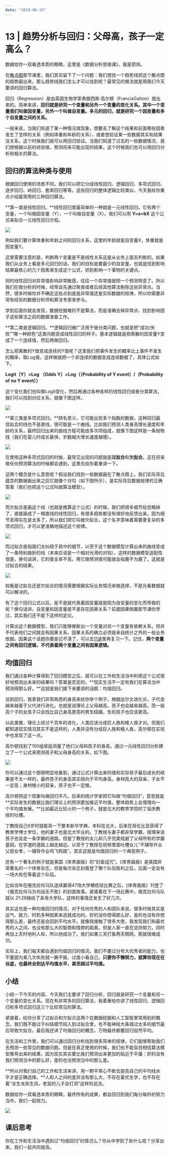 ```yaml
---
date: "2019-06-23"
---  
```

      
# 13 | 趋势分析与回归：父母高，孩子一定高么？
数据给你一双看透本质的眼睛，这里是《数据分析思维课》，我是郭炜。

在[散点图](https://time.geekbang.org/column/article/406706)那节课里，我们其实留下了一个问题：我们想找一个趋势线把这个散点图的趋势画出来，那么趋势线我们怎么才可以找到呢？最常见的做法就是用我们今天要讲的回归算法。

回归（Regression）是由英国生物学家弗朗西斯·高尔顿（FrancisGalton）提出来的。简单来讲，**回归就是研究一个变量和另外一个变量的变化关系。其中一个变量我们叫做因变量，另外一个叫做自变量。多元的回归，就是研究一个因变量和多个自变量之间的关系。**

一般来说，当我们知道了某一种情况或现象，想要去了解这个结果和前面哪些因素发生了怎样的关系（例如体重和年龄的关系），或者想验证某一些数据其实和结果没关系，这个时候我们就可以用回归验证。当我们知道了过去的一些数据情况，我们想根据以前的经验值，预测将来可能出现的结果，这个时候我们也可以用回归分析和相关的算法。

## 回归的算法种类与使用

根据回归使用的场景不同，我们可以把它分成线性回归、逻辑回归、多项式回归、逐步回归、岭回归、套索回归等等。这些回归的整体逻辑比较类似，今天我给你重点介绍最常用的三种回归算法。

**第一类是线性回归。**线性回归里最简单的一种就是一元线性回归，它有两个变量，一个叫做因变量（Y），一个叫做自变量（X）。我们可以用 **Y=a+bX** 这个公式来拟合一元线性回归方程。

<!-- [[[read_end]]] -->

![](./httpsstatic001geekbangorgresourceimage5da25d540cb414ece1aec1592eafe10ba0a2.jpg)

例如我们要计算体重和年龄之间的回归关系，这里的年龄就是自变量X，体重就是因变量Y。

这里需要注意的是，判断两个变量是不是线性关系这是从业务上面去判断的。如果我们从业务上看是多元回归的话，我们的目标是要最少的自变量，也就是找到影响结果最核心的几个因素来生成这个公式，抓到影响一个事物的关键点。

同时线性回归对异常值影响非常敏感，往往一个异常值就把一个预测带歪了。所以我们在做分析的时候，经常会先通过聚类或者后续其他算法剔除这些异常点。当然，很多时候你并不确定这些点到底是异常值还是实际数据的规律，所以你需要非常有经验的数据分析师和算法专家来参与。

学到后面你就会发现，数据挖掘难的不是算法，而是准确去掉异常点、找到影响因子这些算法之前的数据准备工作。

**第二类是逻辑回归。**逻辑回归被广泛用于做分类问题，也就是把“成功/失败”“哪一种颜色”这类问题变成线性回归的样子。基本逻辑就是把离散的因变量Y变成了一个连续值，然后再做回归。

怎么把离散的Y值变成连续的Y值呢？这里我们把事件发生的概率比上事件不发生的概率，取Log值，这样做就把一个非连续的数据变成连续数据了，具体公式如下。

**Logit（Y）=Log （Odds Y）=Log（（Probability of Y event）/（Probability of no Y event））**

这个变化我们也叫做Logit变化，然后再通过各种各样的线性回归或者分类算法，我们可以找到对应关系，就像下图这样。

![](./httpsstatic001geekbangorgresourceimage9c849c914b23c5yy1252086ed77906b99a84.jpg)

**第三类是多项式回归。**顾名思义，它可能出现多个指数的数据，这种回归最佳拟合的线也不是直线，很可能是一个曲线。比如我们预测人类身高增长速度和年龄的关系，最终回归出来的曲线方程可能由多次项组成，就像下图这样是一条抛物线（我们在婴儿时成长最快，岁数越大增长速度越慢）。

![](./httpsstatic001geekbangorgresourceimagef40df46472f7b8337809f42a46193525390d.jpg)

在使用这种多项式回归的时候，最常见出现的问题就是**过拟合**和**欠拟合**。这在将来做任何预测算法的时候都会遇到，这里先给你着重讲一下。

这两个概念是什么意思呢？假设我们找到一些数据画在了散点图上，我们实际背后蕴含的数据画出来之后它就像个对勾（如下图所示），是实际背后数据规律的正确答案（我们也把这个公式叫做算法模型）。

![](./httpsstatic001geekbangorgresourceimage8d528d1dd212b616363c3cfed887392d6052.jpg)

而欠拟合是画这个线（也就是推算这个公式）的时候，我们把很多细节给忽略掉了，直接画成了一根直线的线性回归，有很多趋势都没有很好地反馈出来。因为细节丢得实在是太多了，所以我们把它叫做欠拟合，这个名字意味着需要更复杂的多项式回归，才可以更准确地描述这个规律。

![](./httpsstatic001geekbangorgresourceimage98b7985b2c9006c48dec9dfb352e2947f0b7.jpg)

而过拟合是指我们太纠结于其中的细节，以至于这个数据模型计算出来的曲线变成了一条特别曲折的线（本来应该是一个相对光滑的对钩）。这样的数据模型适配性很差，换句话讲，它的查全率不高，用它做预测很可能就会指鹿不为鹿了。这就是过拟合的结果。

![](./httpsstatic001geekbangorgresourceimage129f12f108486eaa4b5dbebf8ce8fcdb8f9f.jpg)

权衡是过拟合还是欠拟合的情况需要根据实际业务情况来做选择，不是光看数据就可以解决的。

有了这个回归公式以后，是不是就代表着因变量就是因为自变量的变化而导致的呢？换句话讲，自变量和因变量是不是存在因果关系？前面因果倒置那节课你学过，其实我们还不能下这样的定论。

计算出这个数据模型，我们只能够推断出一个变量对另一个变量有依赖关系，但并不代表他们之间就会有因果关系，因果关系的确立必须是来自统计之外的一些业务依据。因果这个话题你要是记不清了，可以去[11讲](https://time.geekbang.org/column/article/409828)里再复习一下。记住，**两个变量之间有回归逻辑，不代表着两个变量之间有因果逻辑。**

## 均值回归

我们通过各种计算得到了回归模型之后，就可以在工作和生活当中利用这个公式很好地预测出未来的结果吗？答案是否定的，**现实生活不一定有我们在算法当中预测得那么好。**这就是我们接下来要讲的话题：均值回归。

谈到回归，我拿我们非常熟悉的身高来给你举个例子。根据达尔文进化论，子代会越来越基于父代进行进化。也就是说理论上父母越高，孩子也会越来越高。而一般高个子的女孩子只会找比自己身高更高的男生结婚，生的孩子也应该更高。

以此类推，理论上经过千百年的进化，人类应该分成巨人族和矮人族才对。但我们都知道现实情况其实不是这样的，人类并没有分成巨人族和矮人族，高尔顿在实验中也发现了这一点。

高尔顿找到了100组家庭测量了他们父母和孩子的身高，通过一元线性回归分析建立了一个公式来预测孩子和父母身高的关系，如下图。

![](./httpsstatic001geekbangorgresourceimage55b855687d74ea2475f7c6d4eb6ae99c66b8.jpg)

你可以通过这个图很明显地看到，通过公式计算出来的值和实际孩子最后成长的结果是不太一样的，最终孩子的身高其实趋向于平均身高。身材高大的双亲，子女不一定高；身材矮小的双亲，孩子也不一定矮。

高尔顿把这个现象叫做回归平凡，后来的统计学家把它叫做“均值回归”，意思就是**实际发生的数据比我们理论上的预测更加接近平均值，整体趋势上会慢慢向一个平均值发展。**比如最近比较火的一个例子，就是北大的教育学院的丁延庆教授的吐槽。

丁教授自己6岁时就能背一下整本新华字典，本科在北大，后来在哥伦比亚获得了教育学博士学位，他的妻子也是北大毕业的。丁教授与妻子都非常学霸，按理来说孩子也会走一条学霸的道路。但是丁教授的女儿却几乎完美规避了父母所有的学霸基因，在学渣的道路上越走越远。以至于丁教授在视频里面吐槽女儿“不辅导作业父慈女孝，一辅导作业鸡飞狗跳”。其实这就是均值回归的一个典型例子。

还有一个著名的例子就是美国《体育画报》的“封面诅咒”。《体育画报》是美国非常著名的一个体育杂志，但是每次杂志封面登了哪个队伍胜利之后，后面一定会有一场大败在等着这个队伍。

比如当年在俄克拉何马队连续赢得47场大学橄榄球比赛之后，《体育画报》刊登了《俄克拉何马为何战无不胜》的封面故事。紧接着在下一场比赛中，俄克拉何马队就以 21∶28输给了圣母大学队，这样的事情还发生了好几次。

其实这也是一种均值回归的情况，对于任何优秀的人和团队来说，很多时候其实是运气、能力、时机多种因素来造就成功的。好的没你想得那么好，差的也没有你想得那么差，最终还是会回到平均水平。就像我接触了很多大佬，我发现我们和最优秀的人之间，也没有那么大的智商和情商的距离，但是人家一直在坚持努力，同时再加上天时地利人和，所以他成功了。我们如果三天打鱼两天晒网，那就很难成功。

实际上，我们每天都会遇到均值回归的情况。我们不要过分夸大优秀者的能力，也不要因为某几次失败就一蹶不振，过度小看自己。**只要你不懈努力，就算你现在在谷底，也最终会到达平均值水平，甚至超过平均值。**

## 小结

小结一下今天的内容。今天我们主要讲了回归分析，回归就是研究一个变量和另一个变量的变化关系。现在有非常多的回归算法，我着重给你讲了线性回归、逻辑回归和多项式回归这三个比较常见的算法。

紧接着，给你分享了过拟合和欠拟合这两个在数据挖掘和人工智能里常用到的概念。我们既不能过于纠结细节陷入到过拟合里，也不能神经大条错过太多的细节最后导致欠拟合。最后我还讲了均值回归的概念，万物最终都要回归自然平均。

在生活和工作里，我们可以通过回归分析找到很多简单的规律，它们能够帮助我们去预测一些常见的数据问题。但是在真正使用的时候，我们也不能盲目相信算法模型推导出来的结果，因为现实其实要比我们预测出来更加的贴近于平庸：好的没有我们预测当中的那么好，差的也没预测当中的那么差。

**所以对我们自己的工作和生活来讲，用一颗平常心不断去提高自己的平均线水平才是正确选择。**人和人之间的差异没有那么大，不存在着优生学，也不存在着“龙生龙凤生凤，老鼠的儿子会打洞”这样的说法。

数据给你一双看透本质的眼睛，最终所有的成果，都会回归到我们每分每秒的努力当中，我们一起努力。

![](./httpsstatic001geekbangorgresourceimagedc1cdce631b814459df539794198059f5b1c.jpg)

## 课后思考

你在工作和生活当中遇到过“均值回归”的情况么？你从中学到了些什么呢？分享出来，我们一起共同提高。